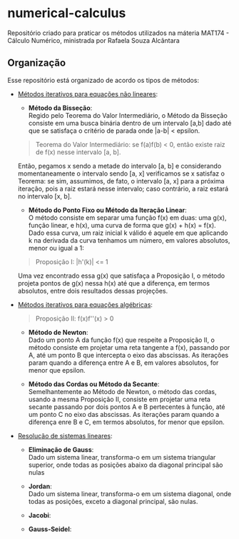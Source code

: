 # numerical-calculus
Repositório criado para praticar os métodos utilizados na máteria MAT174 - Cálculo Numérico, ministrada por Rafaela Souza Alcântara 

## Organização
Esse repositório está organizado de acordo os tipos de métodos:  
- [Métodos iterativos para equações não lineares](iterative-methods-for-non-linear-equations):  
    - **Método da Bisseção**:  
    Regido pelo Teorema do Valor Intermediário, o Método da Bisseção consiste em uma busca binária dentro de um intervalo [a,b] dado até que se satisfaça o critério de parada onde |a-b| < epsilon.  

    > Teorema do Valor Intermediário: se f(a)f(b) < 0, então existe raiz de f(x) nesse intervalo [a, b]. 
    
    Então, pegamos x sendo a metade do intervalo [a, b] e considerando momentaneamente o intervalo sendo [a, x] verificamos se x satisfaz o Teorema: se sim, assumimos, de fato, o intervalo [a, x] para a próxima iteração, pois a raiz estará nesse intervalo; caso contrário, a raiz estará no intervalo [x, b].
    
    - **Método do Ponto Fixo ou Método da Iteração Linear**:  
    O método consiste em separar uma função f(x) em duas: uma g(x), função linear, e h(x), uma curva de forma que g(x) + h(x) = f(x). Dado essa curva, um raiz inicial k válido é aquele em que aplicando k na derivada da curva tenhamos um número, em valores absolutos, menor ou igual a 1:  

    > Proposição I: |h'(k)| <= 1  
    
    Uma vez encontrado essa g(x) que satisfaça a Proposição I, o método projeta pontos de g(x) nessa h(x) até que a diferença, em termos absolutos, entre dois resultados dessas projeções.    
- [Métodos iterativos para equações algébricas](iterative-methods-for-algebric-equations):  

    > Proposição II: f(x)f''(x) > 0  
    
    - **Método de Newton**:  
    Dado um ponto A da função f(x) que respeite a Proposição II, o método consiste em projetar uma reta tangente a f(x), passando por A, até um ponto B que intercepta o eixo das abscissas. As iterações param quando a diferença entre A e B, em valores absolutos, for menor que epsilon.
    
    - **Método das Cordas ou Método da Secante**:  
    Semelhantemente ao Método de Newton, o método das cordas, usando a mesma Proposição II, consiste em projetar uma reta secante passando por dois pontos A e B pertecentes à função, até um ponto C no eixo das abscissas. As iterações param quando a diferença enre B e C, em termos absolutos, for menor que epsilon. 
- [Resolução de sistemas lineares](linear-system-resolution):  
    - **Eliminação de Gauss**:  
    Dado um sistema linear, transforma-o em um sistema triangular superior, onde todas as posições abaixo da diagonal principal são nulas
    
    - **Jordan**:  
    Dado um sistema linear, transforma-o em um sistema diagonal, onde todas as posições, exceto a diagonal principal, são nulas.
    
    - **Jacobi**:  
    
    - **Gauss-Seidel**:  
